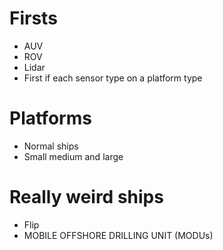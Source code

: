 # Firsts

* AUV
* ROV
* Lidar
* First if each sensor type on a platform type

# Platforms

* Normal ships
* Small medium and large

# Really weird ships

* Flip
* MOBILE OFFSHORE DRILLING UNIT (MODUs)
